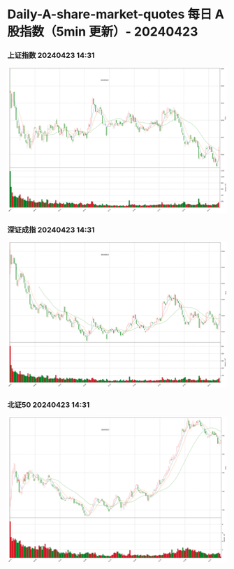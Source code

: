 
# Daily-A-share-market-quotes 每日 A 股指数（5min 更新）- 20240423

### 上证指数 20240423 14:31
![](./fig/2024/4/20240423-sh000001.png)

### 深证成指 20240423 14:31
![](./fig/2024/4/20240423-sz399001.png)

### 北证50 20240423 14:31
![](./fig/2024/4/20240423-bj899050.png)
